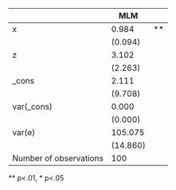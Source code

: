 |                        | MLM      |    |
|------------------------|----------|----|
| x                      | 0.984    | ** |
|                        | (0.094)  |    |
| z                      | 3.102    |    |
|                        | (2.263)  |    |
| _cons                  | 2.111    |    |
|                        | (9.708)  |    |
| var(_cons)             | 0.000    |    |
|                        | (0.000)  |    |
| var(e)                 | 105.075  |    |
|                        | (14.860) |    |
| Number of observations | 100      |    |
** p<.01, * p<.05
